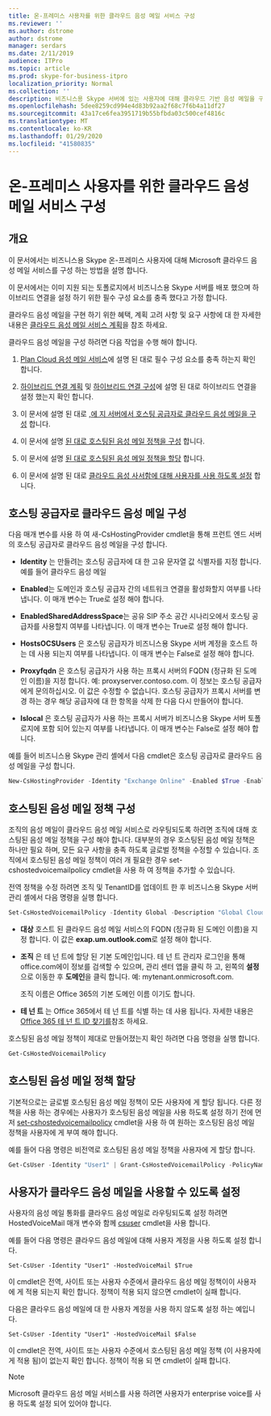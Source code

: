 ```yaml
---
title: 온-프레미스 사용자를 위한 클라우드 음성 메일 서비스 구성
ms.reviewer: ''
ms.author: dstrome
author: dstrome
manager: serdars
ms.date: 2/11/2019
audience: ITPro
ms.topic: article
ms.prod: skype-for-business-itpro
localization_priority: Normal
ms.collection: ''
description: 비즈니스용 Skype 서버에 있는 사용자에 대해 클라우드 기반 음성 메일을 구현 하기 위한 지침입니다.
ms.openlocfilehash: 5dee8259cd994e4d83b92aa2f68c7f6b4a11df27
ms.sourcegitcommit: 43a17ce6fea3951719b55bfbda03c500cef4816c
ms.translationtype: MT
ms.contentlocale: ko-KR
ms.lasthandoff: 01/29/2020
ms.locfileid: "41580835"
---
```

# <a name="configure-cloud-voicemail-service-for-on-premises-users"></a>온-프레미스 사용자를 위한 클라우드 음성 메일 서비스 구성

## <a name="overview"></a>개요 
이 문서에서는 비즈니스용 Skype 온-프레미스 사용자에 대해 Microsoft 클라우드 음성 메일 서비스를 구성 하는 방법을 설명 합니다.  

이 문서에서는 이미 지원 되는 토폴로지에서 비즈니스용 Skype 서버를 배포 했으며 하이브리드 연결을 설정 하기 위한 필수 구성 요소를 충족 했다고 가정 합니다.

클라우드 음성 메일을 구현 하기 위한 혜택, 계획 고려 사항 및 요구 사항에 대 한 자세한 내용은 [클라우드 음성 메일 서비스 계획](plan-cloud-voicemail.md)을 참조 하세요.




클라우드 음성 메일을 구성 하려면 다음 작업을 수행 해야 합니다.

1.  [Plan Cloud 음성 메일 서비스](plan-cloud-voicemail.md)에 설명 된 대로 필수 구성 요소를 충족 하는지 확인 합니다.

2.  [하이브리드 연결 계획](plan-hybrid-connectivity.md) 및 [하이브리드 연결 구성](configure-hybrid-connectivity.md)에 설명 된 대로 하이브리드 연결을 설정 했는지 확인 합니다. 

3.  이 문서에 설명 된 대로 [,에 지 서버에서 호스팅 공급자로 클라우드 음성 메일을 구성](#configure-cloud-voicemail-as-the-hosting-provider) 합니다.

4.  이 문서에 설명 [된 대로 호스팅된 음성 메일 정책을 구성](#configure-a-hosted-voicemail-policy) 합니다.

5.  이 문서에 설명 [된 대로 호스팅된 음성 메일 정책을 할당](#assign-a-hosted-voicemail-policy) 합니다.

6.  이 문서에 설명 된 대로 [클라우드 음성 사서함에 대해 사용자를 사용 하도록 설정](#enable-a-user-for-cloud-voicemail) 합니다.


## <a name="configure-cloud-voicemail-as-the-hosting-provider"></a>호스팅 공급자로 클라우드 음성 메일 구성 

다음 매개 변수를 사용 하 여 새-CsHostingProvider cmdlet을 통해 프런트 엔드 서버의 호스팅 공급자로 클라우드 음성 메일을 구성 합니다.

- **Identity** 는 만들려는 호스팅 공급자에 대 한 고유 문자열 값 식별자를 지정 합니다. 예를 들어 클라우드 음성 메일 

- **Enabled**는 도메인과 호스팅 공급자 간의 네트워크 연결을 활성화할지 여부를 나타냅니다. 이 매개 변수는 True로 설정 해야 합니다.

- **EnabledSharedAddressSpace**는 공유 SIP 주소 공간 시나리오에서 호스팅 공급자를 사용할지 여부를 나타냅니다. 이 매개 변수는 True로 설정 해야 합니다.

- **HostsOCSUsers** 은 호스팅 공급자가 비즈니스용 Skype 서버 계정을 호스트 하는 데 사용 되는지 여부를 나타냅니다. 이 매개 변수는 False로 설정 해야 합니다.

- **Proxyfqdn** 은 호스팅 공급자가 사용 하는 프록시 서버의 FQDN (정규화 된 도메인 이름)을 지정 합니다. 예: proxyserver.contoso.com. 이 정보는 호스팅 공급자에게 문의하십시오. 이 값은 수정할 수 없습니다. 호스팅 공급자가 프록시 서버를 변경 하는 경우 해당 공급자에 대 한 항목을 삭제 한 다음 다시 만들어야 합니다.

- **Islocal** 은 호스팅 공급자가 사용 하는 프록시 서버가 비즈니스용 Skype 서버 토폴로지에 포함 되어 있는지 여부를 나타냅니다. 이 매개 변수는 False로 설정 해야 합니다.

예를 들어 비즈니스용 Skype 관리 셸에서 다음 cmdlet은 호스팅 공급자로 클라우드 음성 메일을 구성 합니다.


```PowerShell
New-CsHostingProvider -Identity "Exchange Online" -Enabled $True -EnabledSharedAddressSpace $True -HostsOCSUsers $False -ProxyFqdn "exap.um.outlook.com" -IsLocal $False -VerificationLevel UseSourceVerification
```

## <a name="configure-a-hosted-voicemail-policy"></a>호스팅된 음성 메일 정책 구성

조직의 음성 메일이 클라우드 음성 메일 서비스로 라우팅되도록 하려면 조직에 대해 호스팅된 음성 메일 정책을 구성 해야 합니다. 대부분의 경우 호스팅된 음성 메일 정책은 하나만 필요 하며, 모든 요구 사항을 충족 하도록 글로벌 정책을 수정할 수 있습니다. 조직에서 호스팅된 음성 메일 정책이 여러 개 필요한 경우 set-cshostedvoicemailpolicy cmdlet을 사용 하 여 정책을 추가할 수 있습니다.

전역 정책을 수정 하려면 조직 및 TenantID를 업데이트 한 후 비즈니스용 Skype 서버 관리 셸에서 다음 명령을 실행 합니다.

```PowerShell
Set-CsHostedVoicemailPolicy -Identity Global -Description "Global Cloud Voicemail Policy" -Destination exap.um.outlook.com -Organization YourDefaultDomain.onmicrosoft.com -Tenant “11111111-1111-1111-1111-111111111111”
```

- **대상** 호스트 된 클라우드 음성 메일 서비스의 FQDN (정규화 된 도메인 이름)을 지정 합니다. 이 값은 **exap.um.outlook.com**로 설정 해야 합니다.

- **조직** 은 테 넌 트에 할당 된 기본 도메인입니다. 테 넌 트 관리자 로그인을 통해 office.com에이 정보를 검색할 수 있으며, 관리 센터 앱을 클릭 하 고, 왼쪽의 **설정** 으로 이동한 후 **도메인**을 클릭 합니다. 예: mytenant.onmicrosoft.com.

    조직 이름은 Office 365의 기본 도메인 이름 이기도 합니다.

- **테 넌 트** 는 Office 365에서 테 넌 트를 식별 하는 데 사용 됩니다. 자세한 내용은 [Office 365 테 넌 트 ID 찾기를](https://support.office.com/en-us/article/find-your-office-365-tenant-id-6891b561-a52d-4ade-9f39-b492285e2c9b)참조 하세요.

호스팅된 음성 메일 정책이 제대로 만들어졌는지 확인 하려면 다음 명령을 실행 합니다.

```PowerShell
Get-CsHostedVoicemailPolicy
```

## <a name="assign-a-hosted-voicemail-policy"></a>호스팅된 음성 메일 정책 할당

기본적으로는 글로벌 호스팅된 음성 메일 정책이 모든 사용자에 게 할당 됩니다. 다른 정책을 사용 하는 경우에는 사용자가 호스팅된 음성 메일을 사용 하도록 설정 하기 전에 먼저 [set-cshostedvoicemailpolicy](https://docs.microsoft.com/powershell/module/skype/grant-cshostedvoicemailpolicy?view=skype-ps) cmdlet을 사용 하 여 원하는 호스팅된 음성 메일 정책을 사용자에 게 부여 해야 합니다.

예를 들어 다음 명령은 비전역로 호스팅된 음성 메일 정책을 사용자에 게 할당 합니다.


```PowerShell
Get-CsUser -Identity "User1" | Grant-CsHostedVoicemailPolicy -PolicyName "Tag:CloudVoiceMailUsers" 
```

## <a name="enable-a-user-for-cloud-voicemail"></a>사용자가 클라우드 음성 메일을 사용할 수 있도록 설정

사용자의 음성 메일 통화를 클라우드 음성 메일로 라우팅되도록 설정 하려면 HostedVoiceMail 매개 변수와 함께 [csuser](https://docs.microsoft.com/powershell/module/skype/set-csuser?view=skype-ps) cmdlet을 사용 합니다. 

예를 들어 다음 명령은 클라우드 음성 메일에 대해 사용자 계정을 사용 하도록 설정 합니다. 

```Set-CsUser -Identity "User1" -HostedVoiceMail $True```

이 cmdlet은 전역, 사이트 또는 사용자 수준에서 클라우드 음성 메일 정책이이 사용자에 게 적용 되는지 확인 합니다. 정책이 적용 되지 않으면 cmdlet이 실패 합니다.  

다음은 클라우드 음성 메일에 대 한 사용자 계정을 사용 하지 않도록 설정 하는 예입니다.

```Set-CsUser -Identity "User1" -HostedVoiceMail $False```

이 cmdlet은 전역, 사이트 또는 사용자 수준에서 호스팅된 음성 메일 정책 (이 사용자에 게 적용 됨)이 없는지 확인 합니다. 정책이 적용 되 면 cmdlet이 실패 합니다.

> [!NOTE]
>  Microsoft 클라우드 음성 메일 서비스를 사용 하려면 사용자가 enterprise voice를 사용 하도록 설정 되어 있어야 합니다.
